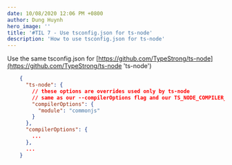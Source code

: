 ```yaml
---
date: 10/08/2020 12:06 PM +0800
author: Dung Huynh
hero_image: ''
title: '#TIL 7 - Use tsconfig.json for ts-node'
description: 'How to use tsconfig.json for ts-node'
---
```


Use the same tsconfig.json for [https://github.com/TypeStrong/ts-node](https://github.com/TypeStrong/ts-node 'ts-node')

```json
    {
      "ts-node": {
        // these options are overrides used only by ts-node
        // same as our --compilerOptions flag and our TS_NODE_COMPILER_OPTIONS environment variable
        "compilerOptions": {
          "module": "commonjs"
        }
      },
      "compilerOptions": {
        ...
      },
      ...
    }
```

